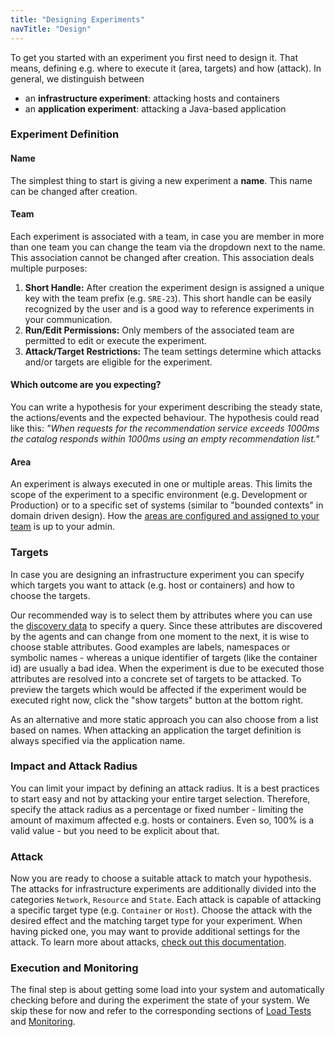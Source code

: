```yaml
---
title: "Designing Experiments"
navTitle: "Design"
---
```

To get you started with an experiment you first need to design it. That means, defining e.g. where to execute it (area, targets) and how (attack). In general,
we distinguish between

- an **infrastructure experiment**: attacking hosts and containers
- an **application experiment**: attacking a Java-based application

### Experiment Definition

#### Name

The simplest thing to start is giving a new experiment a **name**. This name can be changed after creation.

#### Team

Each experiment is associated with a team, in case you are member in more than one team you can change the team via the dropdown next to the name. This
association cannot be changed after creation. This association deals multiple purposes:

1. **Short Handle:** After creation the experiment design is assigned a unique key with the team prefix (e.g. `SRE-23`). This short handle can be easily
   recognized by the user and is a good way to reference experiments in your communication.
2. **Run/Edit Permissions:** Only members of the associated team are permitted to edit or execute the experiment.
3. **Attack/Target Restrictions:** The team settings determine which attacks and/or targets are eligible for the experiment.

#### Which outcome are you expecting?

You can write a hypothesis for your experiment describing the steady state, the actions/events and the expected behaviour. The hypothesis could read like this:
_"When requests for the recommendation service exceeds 1000ms the catalog responds within 1000ms using an empty recommendation list."_

#### Area

An experiment is always executed in one or multiple areas. This limits the scope of the experiment to a specific environment (e.g. Development or Production) or
to a specific set of systems (similar to "bounded contexts" in domain driven design). How
the [areas are configured and assigned to your team](../../install-configure/50-set-up-areas) is up to your admin.

### Targets

In case you are designing an infrastructure experiment you can specify which targets you want to attack (e.g. host or containers) and how to choose the targets.

Our recommended way is to select them by attributes where you can use the [discovery data](../../learn/30-discovery) to specify a query. Since these attributes
are discovered by the agents and can change from one moment to the next, it is wise to choose stable attributes. Good examples are labels, namespaces or
symbolic names - whereas a unique identifier of targets (like the container id) are usually a bad idea. When the experiment is due to be executed those
attributes are resolved into a concrete set of targets to be attacked. To preview the targets which would be affected if the experiment would be executed right
now, click the "show targets" button at the bottom right.

As an alternative and more static approach you can also choose from a list based on names. When attacking an application the target definition is always
specified via the application name.

### Impact and Attack Radius

You can limit your impact by defining an attack radius. It is a best practices to start easy and not by attacking your entire target selection. Therefore,
specify the attack radius as a percentage or fixed number - limiting the amount of maximum affected e.g. hosts or containers. Even so, 100% is a valid value -
but you need to be explicit about that.

### Attack
Now you are ready to choose a suitable attack to match your hypothesis. The attacks for infrastructure experiments are additionally divided into the categories `Network`, `Resource` and `State`. Each
attack is capable of attacking a specific target type (e.g. `Container` or `Host`). Choose the attack with the desired effect and the matching target type
for your experiment. When having picked one, you may want to provide additional settings for the attack. To learn more about attacks, [check out this documentation](../../learn/20-attacks).


### Execution and Monitoring

The final step is about getting some load into your system and automatically checking before and during the experiment the state of your system. We skip these for now and refer to the corresponding sections of [Load Tests](../../learn/40-loadtests) and [Monitoring](../../integrate/30-monitoring).
